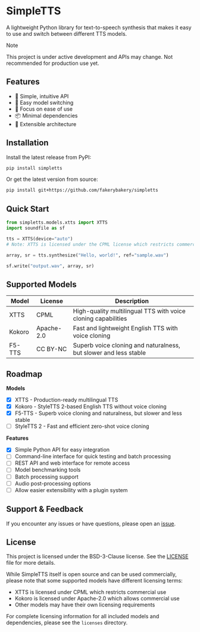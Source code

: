 # SimpleTTS

A lightweight Python library for text-to-speech synthesis that makes it easy to use and switch between different TTS models.

> [!NOTE]
> This project is under active development and APIs may change. Not recommended for production use yet.

## Features

- 🚀 Simple, intuitive API
- 🔄 Easy model switching
- 🎯 Focus on ease of use
- 📦 Minimal dependencies
- 🔌 Extensible architecture

## Installation

Install the latest release from PyPI:

```bash
pip install simpletts
```

Or get the latest version from source:

```bash
pip install git+https://github.com/fakerybakery/simpletts
```

## Quick Start

```python
from simpletts.models.xtts import XTTS
import soundfile as sf

tts = XTTS(device="auto")
# Note: XTTS is licensed under the CPML license which restricts commercial use.

array, sr = tts.synthesize("Hello, world!", ref="sample.wav")

sf.write("output.wav", array, sr)
```

## Supported Models

| Model | License | Description |
|-------|---------|-------------|
| XTTS | CPML | High-quality multilingual TTS with voice cloning capabilities |
| Kokoro | Apache-2.0 | Fast and lightweight English TTS with voice cloning |
| F5-TTS | CC BY-NC | Superb voice cloning and naturalness, but slower and less stable |

## Roadmap

**Models**

- [x] XTTS - Production-ready multilingual TTS
- [x] Kokoro - StyleTTS 2-based English TTS without voice cloning
- [x] F5-TTS - Superb voice cloning and naturalness, but slower and less stable
- [ ] StyleTTS 2 - Fast and efficient zero-shot voice cloning

**Features**

- [x] Simple Python API for easy integration
- [ ] Command-line interface for quick testing and batch processing
- [ ] REST API and web interface for remote access
- [ ] Model benchmarking tools
- [ ] Batch processing support
- [ ] Audio post-processing options
- [ ] Allow easier extensibility with a plugin system

## Support & Feedback

If you encounter any issues or have questions, please open an [issue](https://github.com/fakerybakery/simpletts/issues).

## License

This project is licensed under the BSD-3-Clause license. See the [LICENSE](LICENSE) file for more details.

While SimpleTTS itself is open source and can be used commercially, please note that some supported models have different licensing terms:

- XTTS is licensed under CPML which restricts commercial use
- Kokoro is licensed under Apache-2.0 which allows commercial use
- Other models may have their own licensing requirements

For complete licensing information for all included models and dependencies, please see the `licenses` directory.
